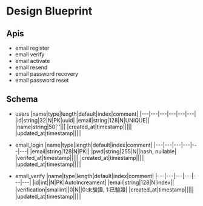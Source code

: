 # Design Blueprint

## Apis

* email register
* email verify
* email activate
* email resend
* email password recovery
* email password reset

## Schema

* users
|name|type|length|default|index|comment|
|---|---|---|---|---|---|
|id|string|32|N|PK|uuid|
|email|string|128|N|UNIQUE||
|name|string|50|''|||
|created_at|timestamp|||||
|updated_at|timestamp|||||

* email_login
|name|type|length|default|index|comment|
|---|---|---|---|---|---|
|email|string|128|N|PK||
|pwd|string|255|N||hash, nullable|
|verifed_at|timestamp|||||
|created_at|timestamp|||||
|updated_at|timestamp|||||

* email_verify
|name|type|length|default|index|comment|
|---|---|---|---|---|---|
|id|int||N|PK|AutoIncreament|
|email|string|128|N|index||
|verification|smallint||0|N||0:未驗證, 1:已驗證|
|created_at|timestamp|||||
|updated_at|timestamp|||||
